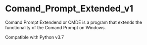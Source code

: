 # Comand_Prompt_Extended_v1

Comand Prompt Extendend or CMDE is a program that extends the functionality of the Comand Prompt on Windows.

Compatible with Python v3.7
